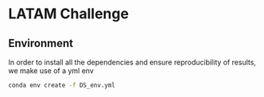# LATAM Challenge

## Environment 

In order to install all the dependencies and ensure reproducibility of results, we make use of a yml env

```bash
conda env create -f DS_env.yml
```

